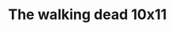 ---
layout: episodios
title: "The walking dead 10x11"
url_serie_padre: 'the-walking-dead/temporada-10'
category: 'series'
capitulo: 'yes'
anio: '2019'
prev: 'capitulo-10'
proximo: 'capitulo-12'
sandbox: allow-same-origin allow-forms
idioma: 'Subtitulado'
reproductor: 'fembed'
calidad: 'Full HD'
image_banner: 'https://res.cloudinary.com/imbriitneysam/image/upload/v1546545022/reason1-banner-min.jpg'
reproductores_fembed: ["https://feurl.com/v/pg83jbm07213kl3","Subtitulado","https://feurl.com/v/dkwj0cxj86xlqe5","Subtitulado","https://fembed.live/v/36l-rimjpmlmewe","Subtitulado","https://player.premiumstream.live/player.php?id=MTU0NQ&sub=https://sub.cuevana2.io/vtt-sub/sub7/The.Walking.Dead.10x11.vtt","Subtitulado","https://gdriveplayer.me/embed2.php?link=KeNghAE5ClR9rYj9HOf4%252BAzGF2%252Be79Lo1ObUDrgH3CbVpX%252BtlvPzVRHYHf9olIXn1uluVR1zHS62wsAm2X9UDjTw%252FSX%252FQ6jhfkXNMwooRYGeqpZXaPvmwCUUteiMpSiMFxgB6ZOictlr%252BdSykhQEYBQVOGvtbMrdZuimu3%252F5nVJ1S21e2p2Od5pu7LdZyOtbsoOYyHpa%252BA4Acg7PU5W3PK","Subtitulado","https://www.seriemega.site/v/8d0-rh8rpjmx2jp","Subtitulado"]
tags:
- Terror
---